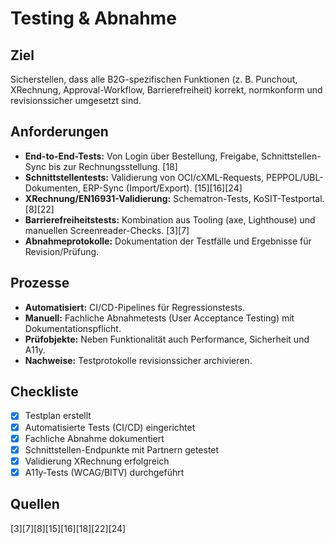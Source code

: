 # Testing & Abnahme

## Ziel
Sicherstellen, dass alle B2G-spezifischen Funktionen (z. B. Punchout, XRechnung, Approval-Workflow, Barrierefreiheit) korrekt, normkonform und revisionssicher umgesetzt sind.

## Anforderungen
- **End-to-End-Tests:** Von Login über Bestellung, Freigabe, Schnittstellen-Sync bis zur Rechnungsstellung. [18]
- **Schnittstellentests:** Validierung von OCI/cXML-Requests, PEPPOL/UBL-Dokumenten, ERP-Sync (Import/Export). [15][16][24]
- **XRechnung/EN16931-Validierung:** Schematron-Tests, KoSIT-Testportal. [8][22]
- **Barrierefreiheitstests:** Kombination aus Tooling (axe, Lighthouse) und manuellen Screenreader-Checks. [3][7]
- **Abnahmeprotokolle:** Dokumentation der Testfälle und Ergebnisse für Revision/Prüfung.

## Prozesse
- **Automatisiert:** CI/CD-Pipelines für Regressionstests.  
- **Manuell:** Fachliche Abnahmetests (User Acceptance Testing) mit Dokumentationspflicht.  
- **Prüfobjekte:** Neben Funktionalität auch Performance, Sicherheit und A11y.  
- **Nachweise:** Testprotokolle revisionssicher archivieren.

## Checkliste
- [x] Testplan erstellt  
- [x] Automatisierte Tests (CI/CD) eingerichtet  
- [x] Fachliche Abnahme dokumentiert  
- [x] Schnittstellen-Endpunkte mit Partnern getestet  
- [x] Validierung XRechnung erfolgreich  
- [x] A11y-Tests (WCAG/BITV) durchgeführt

## Quellen
[3][7][8][15][16][18][22][24]
